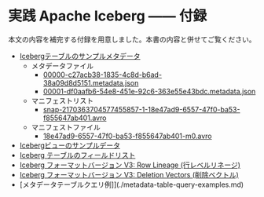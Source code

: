 # 実践 Apache Iceberg —— 付録

本文の内容を補完する付録を用意しました。本書の内容と併せてご覧ください。

- [Icebergテーブルのサンプルメタデータ](./sample-iceberg-table/)
  - メタデータファイル
    - [00000-c27acb38-1835-4c8d-b6ad-38a09d8d5151.metadata.json](./sample-iceberg-table/simple_table/metadata/00000-c27acb38-1835-4c8d-b6ad-38a09d8d5151.metadata.json)
    - [00001-df0aafb6-54e8-451e-92c6-363e55e43bdc.metadata.json](./sample-iceberg-table/simple_table/metadata/00001-df0aafb6-54e8-451e-92c6-363e55e43bdc.metadata.json)
  - マニフェストリスト
    - [snap-2170363704577455857-1-18e47ad9-6557-47f0-ba53-f855647ab401.avro](./sample-iceberg-table/simple_table/metadata/snap-2170363704577455857-1-18e47ad9-6557-47f0-ba53-f855647ab401.avro)
  - マニフェストファイル
    - [18e47ad9-6557-47f0-ba53-f855647ab401-m0.avro](./sample-iceberg-table/simple_table/metadata/18e47ad9-6557-47f0-ba53-f855647ab401-m0.avro)
- [Icebergビューのサンプルデータ](./sample-iceberg-view/sample_view/metadata/00000-bcbc7253-437c-447b-8c75-fba0d6313eac.gz.metadata.json)
- [Iceberg テーブルのフィールドリスト](appendix/iceberg-table-spec-detail/table_field_list.md)
- [Iceberg フォーマットバージョン V3: Row Lineage (行レベルリネージ)](./row-lineage.md)
- [Iceberg フォーマットバージョン V3: Deletion Vectors (削除ベクトル)](./deletion-vectors.md)
- [メタデータテーブルクエリ例]](./metadata-table-query-examples.md)
